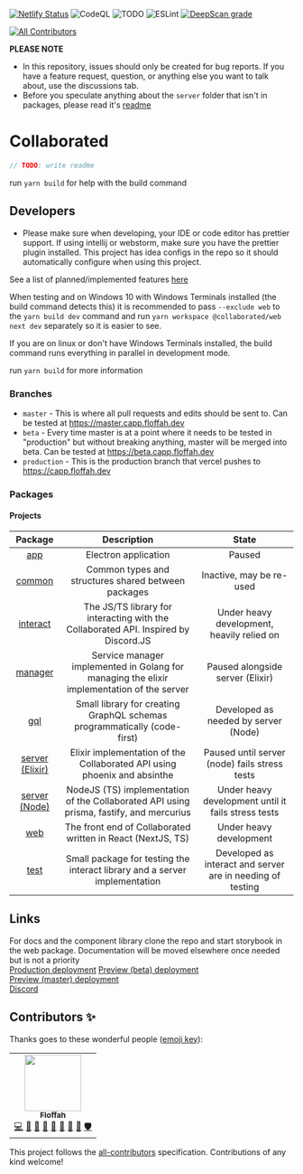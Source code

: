 [![Netlify Status](https://api.netlify.com/api/v1/badges/5b2928d4-ab11-45ed-a18e-3040feeb74ca/deploy-status)](https://app.netlify.com/sites/determined-pike-df8a24/deploys)
![CodeQL](https://github.com/Floffah/collaborated/workflows/CodeQL/badge.svg)
![TODO](https://github.com/Floffah/collaborated/workflows/TODO/badge.svg)
![ESLint](https://github.com/Floffah/collaborated/workflows/ESLint/badge.svg)
[![DeepScan grade](https://deepscan.io/api/teams/12988/projects/16021/branches/332484/badge/grade.svg)](https://deepscan.io/dashboard#view=project&tid=12988&pid=16021&bid=332484)
<!-- ALL-CONTRIBUTORS-BADGE:START - Do not remove or modify this section -->
[![All Contributors](https://img.shields.io/badge/all_contributors-1-orange.svg)](#contributors-)
<!-- ALL-CONTRIBUTORS-BADGE:END -->

**PLEASE NOTE**
 - In this repository, issues should only be created for bug reports. If you have a feature request, question, or anything else you want to talk about, use the discussions tab.
 - Before you speculate anything about the `server` folder that isn't in packages, please read it's [readme](packages/server/README.md)

# Collaborated

```js
// TODO: write readme
```

run `yarn build` for help with the build command

## Developers
 - Please make sure when developing, your IDE or code editor has prettier support. If using intellij or webstorm, make sure you have the prettier plugin installed. This project has idea configs in the repo so it should automatically configure when using this project.

See a list of planned/implemented features [here](features.md)

When testing and on Windows 10 with Windows Terminals installed (the build command detects this) it is recommended to pass `--exclude web` to the `yarn build dev` command and run `yarn workspace @collaborated/web next dev` separately so it is easier to see.

If you are on linux or don't have Windows Terminals installed, the build command runs everything in parallel in development mode.

run `yarn build` for more information 

### Branches

 - `master` - This is where all pull requests and edits should be sent to. Can be tested at https://master.capp.floffah.dev
 - `beta` - Every time master is at a point where it needs to be tested in "production" but without breaking anything, master will be merged into beta. Can be tested at https://beta.capp.floffah.dev
 - `production` - This is the production branch that vercel pushes to https://capp.floffah.dev

### Packages

#### Projects
| **Package** | **Description** | **State** |
|:---:|:---:|:---:|
| [app](packages/app) | Electron application | Paused |
| [common](packages/common) | Common types and structures shared between packages | Inactive, may be re-used |
| [interact](packages/interact) | The JS/TS library for interacting with the Collaborated API. Inspired by Discord.JS | Under heavy development, heavily relied on |
| [manager](packages/manager) | Service manager implemented in Golang for managing the elixir implementation of the server | Paused alongside server (Elixir) |
| [gql](packages/gql) | Small library for creating GraphQL schemas programmatically (code-first) | Developed as needed by server (Node)
| [server (Elixir)](packages/server) | Elixir implementation of the Collaborated API using phoenix and absinthe | Paused until server (node) fails stress tests |
| [server (Node)](packages/server-js) | NodeJS (TS) implementation of the Collaborated API using prisma, fastify, and mercurius | Under heavy development until it fails stress tests |
| [web](packages/web) | The front end of Collaborated written in React (NextJS, TS) | Under heavy development |
| [test](test) | Small package for testing the interact library and a server implementation | Developed as interact and server are in needing of testing |


## Links
For docs and the component library clone the repo and start storybook in the web package. Documentation will be moved elsewhere once needed but is not a priority<br/>
[Production deployment](https://capp.floffah.dev)
[Preview (beta) deployment](https://beta.capp.floffah.dev) <br/>
[Preview (master) deployment](https://master.capp.floffah.dev) <br/>
[Discord](https://discord.gg/tTfksMfb3z)

## Contributors ✨

Thanks goes to these wonderful people ([emoji key](https://allcontributors.org/docs/en/emoji-key)):

<!-- ALL-CONTRIBUTORS-LIST:START - Do not remove or modify this section -->
<!-- prettier-ignore-start -->
<!-- markdownlint-disable -->
<table>
  <tr>
    <td align="center"><a href="https://discord.gg/bc8Y2y9"><img src="https://avatars0.githubusercontent.com/u/27270386?v=4?s=100" width="100px;" alt=""/><br /><sub><b>Floffah</b></sub></a><br /><a href="https://github.com/Floffah/collaborated/commits?author=Floffah" title="Code">💻</a> <a href="https://github.com/Floffah/collaborated/commits?author=Floffah" title="Documentation">📖</a> <a href="#design-Floffah" title="Design">🎨</a> <a href="#ideas-Floffah" title="Ideas, Planning, & Feedback">🤔</a> <a href="#projectManagement-Floffah" title="Project Management">📆</a> <a href="#question-Floffah" title="Answering Questions">💬</a> <a href="https://github.com/Floffah/collaborated/pulls?q=is%3Apr+reviewed-by%3AFloffah" title="Reviewed Pull Requests">👀</a> <a href="#research-Floffah" title="Research">🔬</a> <a href="#security-Floffah" title="Security">🛡️</a></td>
  </tr>
</table>

<!-- markdownlint-restore -->
<!-- prettier-ignore-end -->

<!-- ALL-CONTRIBUTORS-LIST:END -->

This project follows the [all-contributors](https://github.com/all-contributors/all-contributors) specification. Contributions of any kind welcome!

